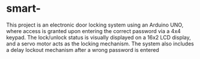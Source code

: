 # smart-
This project is an electronic door locking system using an Arduino UNO, where access is granted upon entering the correct password via a 4x4 keypad. The lock/unlock status is visually displayed on a 16x2 LCD display, and a servo motor acts as the locking mechanism. The system also includes a delay lockout mechanism after a wrong password is entered
